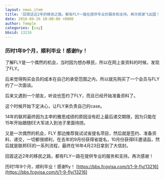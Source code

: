 ```yaml
---
layout: news_item
title: '回首这近2年的移民之路，都有FLY一路在提供专业的服务和支持。再次感谢飞出国！'
date: 2016-04-26 10:00:00 +0800
author: Temple
categories: [say]
bbsid: 13216
---
```


### 历时1年9个月，顺利毕业！感谢fly！

了解FLY是一个偶然的机会，当时因为想办移民，所以在网上查资料的时候，发现了FLY。

后来觉得购买会员的成本在自己的承受范围之内，所以就先购买了一个会员与FLY约了一次面谈。

后来又遇到一个朋友，听说也签约了FLY，而且已经开始准备资料了。

这个时候开始下定决心，让FLY来负责自己的case。

14年的联邦最终因为主申的雅思成绩的原因没有赶上最后递交期限，因为只能在15年开始跟随EE大军进入到池子里面待捞。

又是一次偶然的机会，FLY 那边推荐我试试省提名项目，然后就是签约、准备资料、递交，一切都很顺利，在去年的9月份获得省提名，10月份获得EE邀请函，然后就是联邦EE的一系列流程，最终在16年4月23日拿到了大信封。

回首这近2年的移民之路，都有FLY一路在提供专业的服务和支持。再次感谢！

历时1年9个月，顺利毕业！感谢fly！ [https://bbs.fcgvisa.com/t/1-9-fly/13216](https://bbs.fcgvisa.com/t/1-9-fly/13216)
